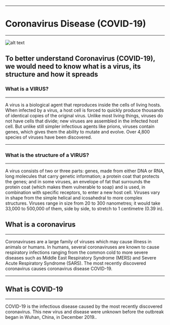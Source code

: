 <hr>

# Coronavirus Disease (COVID-19)

<hr>


![alt text](https://www.medicaldevice-network.com/wp-content/uploads/sites/11/2020/02/Corona.jpg)




## To better understand Coronavirus (COVID-19), we would need to know what is a virus, its structure and how it spreads



### What is a VIRUS?

<hr>

A virus is a biological agent that reproduces inside the cells of living hosts. When infected by a virus, a host cell is forced to quickly produce thousands of identical copies of the original virus. Unlike most living things, viruses do not have cells that divide; new viruses are assembled in the infected host cell. But unlike still simpler infectious agents like prions, viruses contain genes, which gives them the ability to mutate and evolve. Over 4,800 species of viruses have been discovered.


<hr>

### What is the structure of a VIRUS?

<hr>


A virus consists of two or three parts: genes, made from either DNA or RNA, long molecules that carry genetic information; a protein coat that protects the genes; and in some viruses, an envelope of fat that surrounds the protein coat (which makes them vulnerable to soap) and is used, in combination with specific receptors, to enter a new host cell. Viruses vary in shape from the simple helical and icosahedral to more complex structures. Viruses range in size from 20 to 300 nanometres; it would take 33,000 to 500,000 of them, side by side, to stretch to 1 centimetre (0.39 in).



## What is a coronavirus

<hr>

Coronaviruses are a large family of viruses which may cause illness in animals or humans.  In humans, several coronaviruses are known to cause respiratory infections ranging from the common cold to more severe diseases such as Middle East Respiratory Syndrome (MERS) and Severe Acute Respiratory Syndrome (SARS). The most recently discovered coronavirus causes coronavirus disease COVID-19.



<hr>

## What is COVID-19

<hr>

COVID-19 is the infectious disease caused by the most recently discovered coronavirus. This new virus and disease were unknown before the outbreak began in Wuhan, China, in December 2019..
